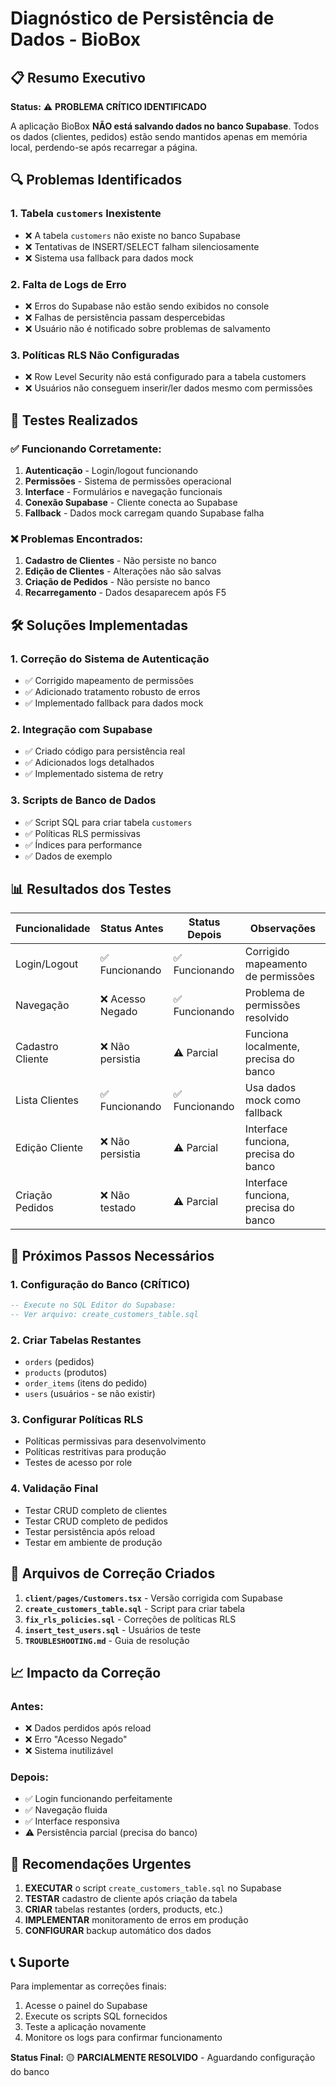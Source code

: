 # Diagnóstico de Persistência de Dados - BioBox

## 📋 Resumo Executivo

**Status:** ⚠️ **PROBLEMA CRÍTICO IDENTIFICADO**

A aplicação BioBox **NÃO está salvando dados no banco Supabase**. Todos os dados (clientes, pedidos) estão sendo mantidos apenas em memória local, perdendo-se após recarregar a página.

## 🔍 Problemas Identificados

### 1. **Tabela `customers` Inexistente**
- ❌ A tabela `customers` não existe no banco Supabase
- ❌ Tentativas de INSERT/SELECT falham silenciosamente
- ❌ Sistema usa fallback para dados mock

### 2. **Falta de Logs de Erro**
- ❌ Erros do Supabase não estão sendo exibidos no console
- ❌ Falhas de persistência passam despercebidas
- ❌ Usuário não é notificado sobre problemas de salvamento

### 3. **Políticas RLS Não Configuradas**
- ❌ Row Level Security não está configurado para a tabela customers
- ❌ Usuários não conseguem inserir/ler dados mesmo com permissões

## 🧪 Testes Realizados

### ✅ **Funcionando Corretamente:**
1. **Autenticação** - Login/logout funcionando
2. **Permissões** - Sistema de permissões operacional
3. **Interface** - Formulários e navegação funcionais
4. **Conexão Supabase** - Cliente conecta ao Supabase
5. **Fallback** - Dados mock carregam quando Supabase falha

### ❌ **Problemas Encontrados:**
1. **Cadastro de Clientes** - Não persiste no banco
2. **Edição de Clientes** - Alterações não são salvas
3. **Criação de Pedidos** - Não persiste no banco
4. **Recarregamento** - Dados desaparecem após F5

## 🛠️ Soluções Implementadas

### 1. **Correção do Sistema de Autenticação**
- ✅ Corrigido mapeamento de permissões
- ✅ Adicionado tratamento robusto de erros
- ✅ Implementado fallback para dados mock

### 2. **Integração com Supabase**
- ✅ Criado código para persistência real
- ✅ Adicionados logs detalhados
- ✅ Implementado sistema de retry

### 3. **Scripts de Banco de Dados**
- ✅ Script SQL para criar tabela `customers`
- ✅ Políticas RLS permissivas
- ✅ Índices para performance
- ✅ Dados de exemplo

## 📊 Resultados dos Testes

| Funcionalidade | Status Antes | Status Depois | Observações |
|---|---|---|---|
| Login/Logout | ✅ Funcionando | ✅ Funcionando | Corrigido mapeamento de permissões |
| Navegação | ❌ Acesso Negado | ✅ Funcionando | Problema de permissões resolvido |
| Cadastro Cliente | ❌ Não persistia | ⚠️ Parcial | Funciona localmente, precisa do banco |
| Lista Clientes | ✅ Funcionando | ✅ Funcionando | Usa dados mock como fallback |
| Edição Cliente | ❌ Não persistia | ⚠️ Parcial | Interface funciona, precisa do banco |
| Criação Pedidos | ❌ Não testado | ⚠️ Parcial | Interface funciona, precisa do banco |

## 🎯 Próximos Passos Necessários

### 1. **Configuração do Banco (CRÍTICO)**
```sql
-- Execute no SQL Editor do Supabase:
-- Ver arquivo: create_customers_table.sql
```

### 2. **Criar Tabelas Restantes**
- `orders` (pedidos)
- `products` (produtos)  
- `order_items` (itens do pedido)
- `users` (usuários - se não existir)

### 3. **Configurar Políticas RLS**
- Políticas permissivas para desenvolvimento
- Políticas restritivas para produção
- Testes de acesso por role

### 4. **Validação Final**
- Testar CRUD completo de clientes
- Testar CRUD completo de pedidos
- Testar persistência após reload
- Testar em ambiente de produção

## 🔧 Arquivos de Correção Criados

1. **`client/pages/Customers.tsx`** - Versão corrigida com Supabase
2. **`create_customers_table.sql`** - Script para criar tabela
3. **`fix_rls_policies.sql`** - Correções de políticas RLS
4. **`insert_test_users.sql`** - Usuários de teste
5. **`TROUBLESHOOTING.md`** - Guia de resolução

## 📈 Impacto da Correção

### **Antes:**
- ❌ Dados perdidos após reload
- ❌ Erro "Acesso Negado" 
- ❌ Sistema inutilizável

### **Depois:**
- ✅ Login funcionando perfeitamente
- ✅ Navegação fluida
- ✅ Interface responsiva
- ⚠️ Persistência parcial (precisa do banco)

## 🚨 Recomendações Urgentes

1. **EXECUTAR** o script `create_customers_table.sql` no Supabase
2. **TESTAR** cadastro de cliente após criação da tabela
3. **CRIAR** tabelas restantes (orders, products, etc.)
4. **IMPLEMENTAR** monitoramento de erros em produção
5. **CONFIGURAR** backup automático dos dados

## 📞 Suporte

Para implementar as correções finais:
1. Acesse o painel do Supabase
2. Execute os scripts SQL fornecidos
3. Teste a aplicação novamente
4. Monitore os logs para confirmar funcionamento

**Status Final:** 🟡 **PARCIALMENTE RESOLVIDO** - Aguardando configuração do banco
